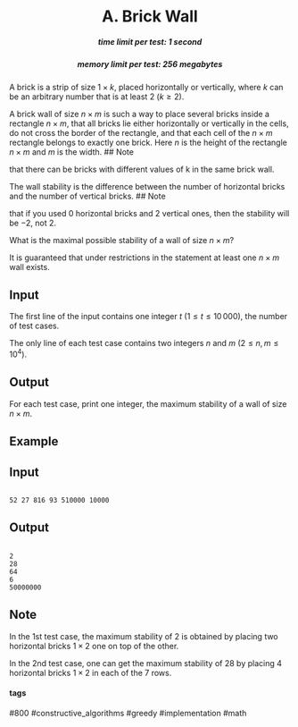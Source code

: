 <h1 style='text-align: center;'> A. Brick Wall</h1>

<h5 style='text-align: center;'>time limit per test: 1 second</h5>
<h5 style='text-align: center;'>memory limit per test: 256 megabytes</h5>

A brick is a strip of size $1 \times k$, placed horizontally or vertically, where $k$ can be an arbitrary number that is at least $2$ ($k \ge 2$).

A brick wall of size $n \times m$ is such a way to place several bricks inside a rectangle $n \times m$, that all bricks lie either horizontally or vertically in the cells, do not cross the border of the rectangle, and that each cell of the $n \times m$ rectangle belongs to exactly one brick. Here $n$ is the height of the rectangle $n \times m$ and $m$ is the width. ## Note

 that there can be bricks with different values of k in the same brick wall.

The wall stability is the difference between the number of horizontal bricks and the number of vertical bricks. ## Note

 that if you used $0$ horizontal bricks and $2$ vertical ones, then the stability will be $-2$, not $2$.

What is the maximal possible stability of a wall of size $n \times m$?

It is guaranteed that under restrictions in the statement at least one $n \times m$ wall exists.

## Input

The first line of the input contains one integer $t$ ($1 \le t \le 10\,000$), the number of test cases. 

The only line of each test case contains two integers $n$ and $m$ ($2 \le n,\,m \le 10^4$).

## Output

For each test case, print one integer, the maximum stability of a wall of size $n \times m$.

## Example

## Input


```

52 27 816 93 510000 10000
```
## Output


```

2
28
64
6
50000000

```
## Note

In the 1st test case, the maximum stability of $2$ is obtained by placing two horizontal bricks $1 \times 2$ one on top of the other.

In the 2nd test case, one can get the maximum stability of $28$ by placing $4$ horizontal bricks $1 \times 2$ in each of the $7$ rows.



#### tags 

#800 #constructive_algorithms #greedy #implementation #math 